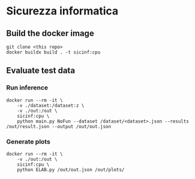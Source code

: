 # Sicurezza informatica

## Build the docker image

```
git clone <this repo>
docker buildx build . -t sicinf:cpu
```

## Evaluate test data
### Run inference
```
docker run --rm -it \
    -v ./dataset:/dataset:z \
    -v ./out:/out \
    sicinf:cpu \
    python main.py NoFun --dataset /dataset/<dataset>.json --results /out/result.json --output /out/out.json
```

### Generate plots

```
docker run --rm -it \
    -v ./out:/out \
    sicinf:cpu \
    python ELAB.py /out/out.json /out/plots/
```
